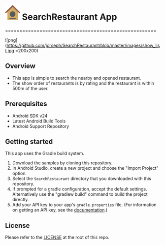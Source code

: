 #  ![png](https://github.com/jorseph/SearchRestaurant/blob/master/images/ic_launcher.png) SearchRestaurant App
=====================================================

![png](https://github.com/jorseph/SearchRestaurant/blob/master/images/show_list.jpg =200x200)

Overview
--------------

- This app is simple to search the nearby and opened restaurant.
- The show order of restaurants is by rating and the restaurant is within 500m of the user.

Prerequisites
--------------

- Android SDK v24
- Latest Android Build Tools
- Android Support Repository

Getting started
---------------

This app uses the Gradle build system.

1. Download the samples by cloning this repository.
1. In Android Studio, create a new project and choose the "Import Project" option.
1. Select the `SearchRestaurant` directory that you downloaded with this repository.
1. If prompted for a gradle configuration, accept the default settings.
  Alternatively use the "gradlew build" command to build the project directly.
1. Add your API key to your app's `gradle.properties` file.
  (For information on getting an API key, see the
  [documentation](https://developers.google.com/maps/documentation/android-api/signup).)

License
-------

Please refer to the [LICENSE](https://github.com/jorseph/SearchRestaurant) at the root of this repo.